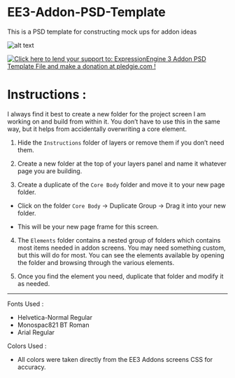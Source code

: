 # EE3-Addon-PSD-Template
This is a PSD template for constructing mock ups for addon ideas

![alt text](https://pledgie.com/assets/campaigns/33428/medium/Pledgie.jpg?1487801089 "EE3 PSD Template")

<a href='https://pledgie.com/campaigns/33428'><img alt='Click here to lend your support to: ExpressionEngine 3 Addon PSD Template File and make a donation at pledgie.com !' src='https://pledgie.com/campaigns/33428.png?skin_name=chrome' border='0' ></a>


# Instructions : 

I always find it best to create a new folder for the project screen I am working on and build from within it. You don’t have to use this in the same way, but it helps from accidentally overwriting a core element.

1. Hide the `Instructions` folder of layers or remove them if you don’t need them.

2. Create a new folder at the top of your layers panel and name it whatever page you are building.

3. Create a duplicate of the `Core Body` folder and move it to your new page folder.
  * Click on the folder `Core Body` -> Duplicate Group -> Drag it into your new folder.
	
  * This will be your new page frame for this screen.

4. The `Elements` folder contains a nested group of folders which contains most items needed in addon screens. You may need something custom, but this will do for most. You can see the elements available by opening the folder and browsing through the various elements.

5. Once you find the element you need, duplicate that folder and modify it as needed.

---

Fonts Used : 
- Helvetica-Normal Regular
- Monospac821 BT Roman
- Arial Regular

Colors Used : 
- All colors were taken directly from the EE3 Addons screens CSS for accuracy.


